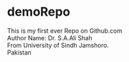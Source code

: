 # demoRepo
This is my first ever Repo on Github.com 
<br>
Author Name: Dr. S.A.Ali Shah<br>
From University of Sindh Jamshoro.<br>
Pakistan
